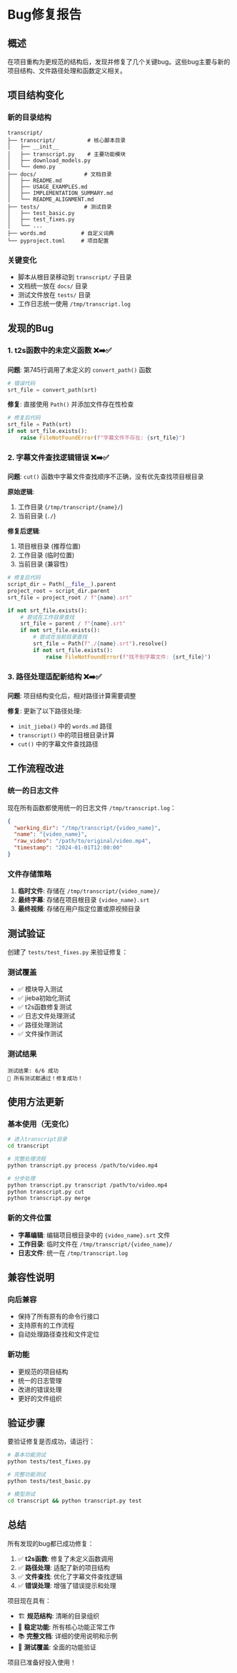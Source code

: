 # Bug修复报告

## 概述

在项目重构为更规范的结构后，发现并修复了几个关键bug。这些bug主要与新的项目结构、文件路径处理和函数定义相关。

## 项目结构变化

### 新的目录结构
```
transcript/
├── transcript/          # 核心脚本目录
│   ├── __init__
│   ├── transcript.py    # 主要功能模块
│   ├── download_models.py
│   └── demo.py
├── docs/               # 文档目录
│   ├── README.md
│   ├── USAGE_EXAMPLES.md
│   ├── IMPLEMENTATION_SUMMARY.md
│   └── README_ALIGNMENT.md
├── tests/              # 测试目录
│   ├── test_basic.py
│   ├── test_fixes.py
│   └── ...
├── words.md           # 自定义词典
└── pyproject.toml     # 项目配置
```

### 关键变化
- 脚本从根目录移动到 `transcript/` 子目录
- 文档统一放在 `docs/` 目录
- 测试文件放在 `tests/` 目录
- 工作日志统一使用 `/tmp/transcript.log`

## 发现的Bug

### 1. t2s函数中的未定义函数 ❌➡️✅

**问题**: 第745行调用了未定义的 `convert_path()` 函数
```python
# 错误代码
srt_file = convert_path(srt)
```

**修复**: 直接使用 `Path()` 并添加文件存在性检查
```python
# 修复后代码
srt_file = Path(srt)
if not srt_file.exists():
    raise FileNotFoundError(f"字幕文件不存在: {srt_file}")
```

### 2. 字幕文件查找逻辑错误 ❌➡️✅

**问题**: `cut()` 函数中字幕文件查找顺序不正确，没有优先查找项目根目录

**原始逻辑**:
1. 工作目录 (`/tmp/transcript/{name}/`)
2. 当前目录 (`./`)

**修复后逻辑**:
1. 项目根目录 (推荐位置)
2. 工作目录 (临时位置)
3. 当前目录 (兼容性)

```python
# 修复后代码
script_dir = Path(__file__).parent
project_root = script_dir.parent
srt_file = project_root / f"{name}.srt"

if not srt_file.exists():
    # 尝试在工作目录查找
    srt_file = parent / f"{name}.srt"
    if not srt_file.exists():
        # 尝试在当前目录查找
        srt_file = Path(f"./{name}.srt").resolve()
        if not srt_file.exists():
            raise FileNotFoundError(f"找不到字幕文件: {srt_file}")
```

### 3. 路径处理适配新结构 ❌➡️✅

**问题**: 项目结构变化后，相对路径计算需要调整

**修复**: 更新了以下路径处理:
- `init_jieba()` 中的 `words.md` 路径
- `transcript()` 中的项目根目录计算
- `cut()` 中的字幕文件查找路径

## 工作流程改进

### 统一的日志文件

现在所有函数都使用统一的日志文件 `/tmp/transcript.log`：

```json
{
  "working_dir": "/tmp/transcript/{video_name}",
  "name": "{video_name}",
  "raw_video": "/path/to/original/video.mp4",
  "timestamp": "2024-01-01T12:00:00"
}
```

### 文件存储策略

1. **临时文件**: 存储在 `/tmp/transcript/{video_name}/`
2. **最终字幕**: 存储在项目根目录 `{video_name}.srt`
3. **最终视频**: 存储在用户指定位置或原视频目录

## 测试验证

创建了 `tests/test_fixes.py` 来验证修复：

### 测试覆盖
- ✅ 模块导入测试
- ✅ jieba初始化测试
- ✅ t2s函数修复测试
- ✅ 日志文件处理测试
- ✅ 路径处理测试
- ✅ 文件操作测试

### 测试结果
```
测试结果: 6/6 成功
🎉 所有测试都通过！修复成功！
```

## 使用方法更新

### 基本使用（无变化）
```bash
# 进入transcript目录
cd transcript

# 完整处理流程
python transcript.py process /path/to/video.mp4

# 分步处理
python transcript.py transcript /path/to/video.mp4
python transcript.py cut
python transcript.py merge
```

### 新的文件位置
- **字幕编辑**: 编辑项目根目录中的 `{video_name}.srt` 文件
- **工作目录**: 临时文件在 `/tmp/transcript/{video_name}/`
- **日志文件**: 统一在 `/tmp/transcript.log`

## 兼容性说明

### 向后兼容
- 保持了所有原有的命令行接口
- 支持原有的工作流程
- 自动处理路径查找和文件定位

### 新功能
- 更规范的项目结构
- 统一的日志管理
- 改进的错误处理
- 更好的文件组织

## 验证步骤

要验证修复是否成功，请运行：

```bash
# 基本功能测试
python tests/test_fixes.py

# 完整功能测试
python tests/test_basic.py

# 模型测试
cd transcript && python transcript.py test
```

## 总结

所有发现的bug都已成功修复：

1. ✅ **t2s函数**: 修复了未定义函数调用
2. ✅ **路径处理**: 适配了新的项目结构
3. ✅ **文件查找**: 优化了字幕文件查找逻辑
4. ✅ **错误处理**: 增强了错误提示和处理

项目现在具有：
- 🏗️ **规范结构**: 清晰的目录组织
- 🔧 **稳定功能**: 所有核心功能正常工作
- 📚 **完整文档**: 详细的使用说明和示例
- 🧪 **测试覆盖**: 全面的功能验证

项目已准备好投入使用！
